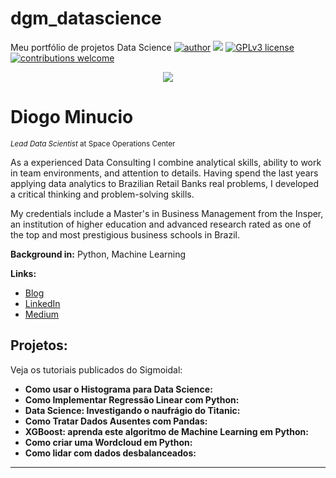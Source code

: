 # dgm_datascience
Meu portfólio de projetos Data Science
[![author](https://img.shields.io/badge/author-carlosfab-red.svg)](https://www.linkedin.com/in/carlosfab) [![](https://img.shields.io/badge/python-3.7+-blue.svg)](https://www.python.org/downloads/release/python-365/) [![GPLv3 license](https://img.shields.io/badge/License-GPLv3-blue.svg)](http://perso.crans.org/besson/LICENSE.html) [![contributions welcome](https://img.shields.io/badge/contributions-welcome-brightgreen.svg?style=flat)](https://github.com/carlosfab/data_science/issues)

<p align="center">
  <img src="banner.png" >
</p>

# Diogo Minucio
<sub>*Lead Data Scientist* at Space Operations Center</sub>

As a experienced Data Consulting I combine analytical skills, ability to work in team environments, and attention to details. Having spend the last years applying data analytics to Brazilian Retail Banks real problems, I developed a critical thinking and problem-solving skills.

My credentials include a Master's in Business Management  from the Insper, an institution of higher education and advanced research rated as one of the top and most prestigious business schools in Brazil.

**Background in:** Python, Machine Learning

**Links:**
* [Blog](http://sigmoidal.ai)
* [LinkedIn](https://www.linkedin.com/in/carlosfab)
* [Medium](https://www.medium.com)


## Projetos:
Veja os tutoriais publicados do Sigmoidal:

* **Como usar o Histograma para Data Science:** 
* **Como Implementar Regressão Linear com Python:** 
* **Data Science: Investigando o naufrágio do Titanic:** 
* **Como Tratar Dados Ausentes com Pandas:** 
* **XGBoost: aprenda este algoritmo de Machine Learning em Python:**
* **Como criar uma Wordcloud em Python:** 
* **Como lidar com dados desbalanceados:** 

---
